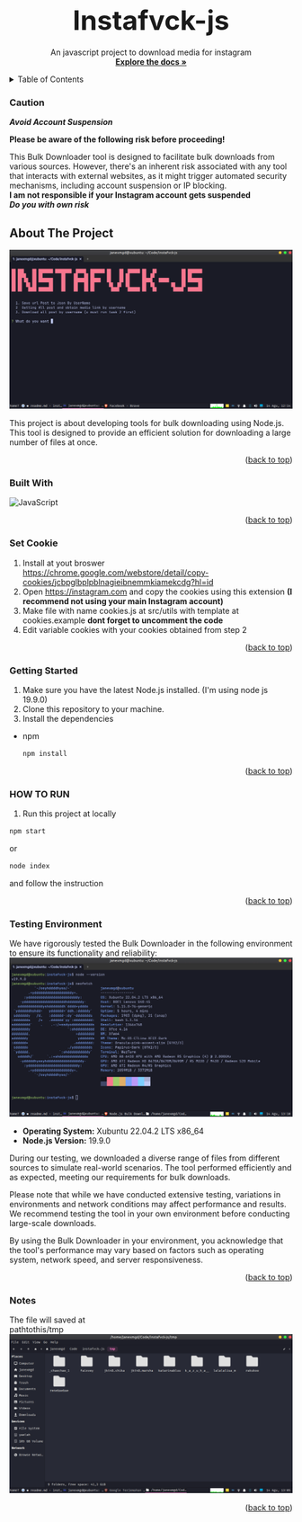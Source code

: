 <a name="readme-top"></a>
<!-- PROJECT LOGO -->
<br />
<div align="center">
  <h1 align="center"><font size="9">Instafvck-js</font></h1>

  <p align="center">
  An javascript project to download media for instagram
    <br />
    <a href="https://github.com/janexmgd/instafvck-js"><strong>Explore the docs »</strong></a>
  </p>
</div>
<!-- TABLE OF CONTENTS -->
<details>
  <summary>Table of Contents</summary>
  <ol>
  <li><a href="#caution">Caution</a></li>
    <li>
      <a href="#about-the-project">About The Project</a>
      <ul>
        <li><a href="#built-with">Built With</a></li>
      </ul>
    </li>
    <li><a href="#set-cookie">Set Cookie</a></li>
    <li>
      <a href="#getting-started">Getting Started</a>
    </li>
    <li>
      <a href="#testing-environment">Testing Environment</a>
    </li>
    <li>
      <a href="#notes">Notes</a>
    </li>
  </ol>
</details>


### Caution

<b>*Avoid Account Suspension*</b>

**Please be aware of the following risk before proceeding!**

This Bulk Downloader tool is designed to facilitate bulk downloads from various sources. However, there's an inherent risk associated with any tool that interacts with external websites, as it might trigger automated security mechanisms, including account suspension or IP blocking.
<br>
**I am not responsible if your Instagram account gets suspended**
<br>
**<i>Do you with own risk</i>**



<!-- ABOUT THE PROJECT -->
## About The Project

![About](docs/about.png)

This project is about developing tools for bulk downloading using Node.js. This tool is designed to provide an efficient solution for downloading a large number of files at once.

<p align="right">(<a href="#readme-top">back to top</a>)</p>


### Built With
 ![JavaScript](https://img.shields.io/badge/javascript-%23323330.svg?style=for-the-badge&logo=javascript&logoColor=%23F7DF1E)

<p align="right">(<a href="#readme-top">back to top</a>)</p>



<!-- SET COOKIE -->
### Set Cookie

1. Install at yout broswer https://chrome.google.com/webstore/detail/copy-cookies/jcbpglbplpblnagieibnemmkiamekcdg?hl=id
2. Open https://instagram.com and copy the cookies using this extension <strong>(I recommend not using your main Instagram account)</strong>
3. Make file with name cookies.js at src/utils with template at cookies.example <strong>dont forget to uncomment the code</strong> 
4. Edit variable cookies with your cookies obtained from step 2
<p align="right">(<a href="#readme-top">back to top</a>)</p>



<!-- GETTING STARTED -->
### Getting Started

1. Make sure you have the latest Node.js installed. (I'm using node js 19.9.0)
2. Clone this repository to your machine.
3. Install the dependencies
* npm
  ```sh
  npm install
  ```
<p align="right">(<a href="#readme-top">back to top</a>)</p>



<!-- HOW TO RUN -->
###  HOW TO RUN

1. Run this project at locally
  ```sh
  npm start
  ```
  or
  ```sh
  node index
  ```
  and follow the instruction
<p align="right">(<a href="#readme-top">back to top</a>)</p>


### Testing Environment

We have rigorously tested the Bulk Downloader in the following environment to ensure its functionality and reliability:
![savedLocation](docs/testingEnvironment.png)
- **Operating System:** Xubuntu 22.04.2 LTS x86_64
- **Node.js Version:** 19.9.0


During our testing, we downloaded a diverse range of files from different sources to simulate real-world scenarios. The tool performed efficiently and as expected, meeting our requirements for bulk downloads.

Please note that while we have conducted extensive testing, variations in environments and network conditions may affect performance and results. We recommend testing the tool in your own environment before conducting large-scale downloads.


By using the Bulk Downloader in your environment, you acknowledge that the tool's performance may vary based on factors such as operating system, network speed, and server responsiveness.
<p align="right">(<a href="#readme-top">back to top</a>)</p>



<!-- NOTES -->
### Notes
The file will saved at
<br>
pathtothis/tmp
![savedLocation](docs/savedLocation.png)
<p align="right">(<a href="#readme-top">back to top</a>)</p>


